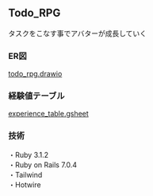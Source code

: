 
## Todo_RPG
タスクをこなす事でアバターが成長していく
### ER図
<a href="https://drive.google.com/file/d/1ePwDbCmthBTZj-Faw4wW33rIvdZYMzDP/view?usp=sharing">
todo_rpg.drawio
</a>

### 経験値テーブル
<a href="https://docs.google.com/spreadsheets/d/1eP9zr4mZCChbLuV9kAo8qkxj_hOIQ6FGxeG7m7u0Xy8/edit?usp=sharing">
experience_table.gsheet
</a>

### 技術
・Ruby 3.1.2  
・Ruby on Rails 7.0.4  
・Tailwind  
・Hotwire  
